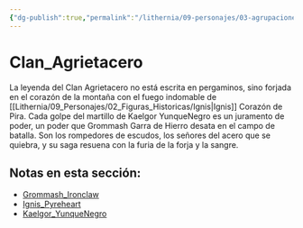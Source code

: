 ```yaml
---
{"dg-publish":true,"permalink":"/lithernia/09-personajes/03-agrupaciones/clan-agrietacero/home/"}
---
```


# Clan_Agrietacero

La leyenda del Clan Agrietacero no está escrita en pergaminos, sino forjada en el corazón de la montaña con el fuego indomable de [[Lithernia/09_Personajes/02_Figuras_Historicas/Ignis\|Ignis]] Corazón de Pira. Cada golpe del martillo de Kaelgor YunqueNegro es un juramento de poder, un poder que Grommash Garra de Hierro desata en el campo de batalla. Son los rompedores de escudos, los señores del acero que se quiebra, y su saga resuena con la furia de la forja y la sangre.

## Notas en esta sección:
- [Grommash_Ironclaw](./Grommash_Ironclaw.md)
- [Ignis_Pyreheart](./Ignis_Pyreheart.md)
- [Kaelgor_YunqueNegro](./Kaelgor_YunqueNegro.md)

